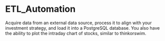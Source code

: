 # ETL_Automation
Acquire data from an external data source, process it to align with your investment strategy, and load it into a PostgreSQL database. You also have the ability to plot the intraday chart of stocks, similar to thinkorswim.
